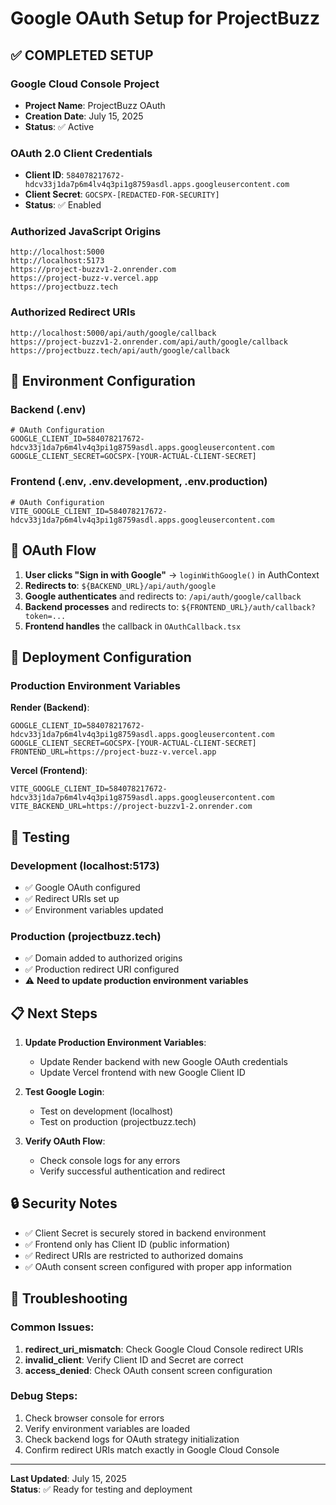 # Google OAuth Setup for ProjectBuzz

## ✅ **COMPLETED SETUP**

### **Google Cloud Console Project**

- **Project Name**: ProjectBuzz OAuth
- **Creation Date**: July 15, 2025
- **Status**: ✅ Active

### **OAuth 2.0 Client Credentials**

- **Client ID**: `584078217672-hdcv33j1da7p6m4lv4q3pi1g8759asdl.apps.googleusercontent.com`
- **Client Secret**: `GOCSPX-[REDACTED-FOR-SECURITY]`
- **Status**: ✅ Enabled

### **Authorized JavaScript Origins**

```
http://localhost:5000
http://localhost:5173
https://project-buzzv1-2.onrender.com
https://project-buzz-v.vercel.app
https://projectbuzz.tech
```

### **Authorized Redirect URIs**

```
http://localhost:5000/api/auth/google/callback
https://project-buzzv1-2.onrender.com/api/auth/google/callback
https://projectbuzz.tech/api/auth/google/callback
```

## 🔧 **Environment Configuration**

### **Backend (.env)**

```env
# OAuth Configuration
GOOGLE_CLIENT_ID=584078217672-hdcv33j1da7p6m4lv4q3pi1g8759asdl.apps.googleusercontent.com
GOOGLE_CLIENT_SECRET=GOCSPX-[YOUR-ACTUAL-CLIENT-SECRET]
```

### **Frontend (.env, .env.development, .env.production)**

```env
# OAuth Configuration
VITE_GOOGLE_CLIENT_ID=584078217672-hdcv33j1da7p6m4lv4q3pi1g8759asdl.apps.googleusercontent.com
```

## 🔄 **OAuth Flow**

1. **User clicks "Sign in with Google"** → `loginWithGoogle()` in AuthContext
2. **Redirects to**: `${BACKEND_URL}/api/auth/google`
3. **Google authenticates** and redirects to: `/api/auth/google/callback`
4. **Backend processes** and redirects to: `${FRONTEND_URL}/auth/callback?token=...`
5. **Frontend handles** the callback in `OAuthCallback.tsx`

## 🚀 **Deployment Configuration**

### **Production Environment Variables**

**Render (Backend)**:

```env
GOOGLE_CLIENT_ID=584078217672-hdcv33j1da7p6m4lv4q3pi1g8759asdl.apps.googleusercontent.com
GOOGLE_CLIENT_SECRET=GOCSPX-[YOUR-ACTUAL-CLIENT-SECRET]
FRONTEND_URL=https://project-buzz-v.vercel.app
```

**Vercel (Frontend)**:

```env
VITE_GOOGLE_CLIENT_ID=584078217672-hdcv33j1da7p6m4lv4q3pi1g8759asdl.apps.googleusercontent.com
VITE_BACKEND_URL=https://project-buzzv1-2.onrender.com
```

## 🧪 **Testing**

### **Development (localhost:5173)**

- ✅ Google OAuth configured
- ✅ Redirect URIs set up
- ✅ Environment variables updated

### **Production (projectbuzz.tech)**

- ✅ Domain added to authorized origins
- ✅ Production redirect URI configured
- ⚠️ **Need to update production environment variables**

## 📋 **Next Steps**

1. **Update Production Environment Variables**:

   - Update Render backend with new Google OAuth credentials
   - Update Vercel frontend with new Google Client ID

2. **Test Google Login**:

   - Test on development (localhost)
   - Test on production (projectbuzz.tech)

3. **Verify OAuth Flow**:
   - Check console logs for any errors
   - Verify successful authentication and redirect

## 🔒 **Security Notes**

- ✅ Client Secret is securely stored in backend environment
- ✅ Frontend only has Client ID (public information)
- ✅ Redirect URIs are restricted to authorized domains
- ✅ OAuth consent screen configured with proper app information

## 🐛 **Troubleshooting**

### **Common Issues**:

1. **redirect_uri_mismatch**: Check Google Cloud Console redirect URIs
2. **invalid_client**: Verify Client ID and Secret are correct
3. **access_denied**: Check OAuth consent screen configuration

### **Debug Steps**:

1. Check browser console for errors
2. Verify environment variables are loaded
3. Check backend logs for OAuth strategy initialization
4. Confirm redirect URIs match exactly in Google Cloud Console

---

**Last Updated**: July 15, 2025  
**Status**: ✅ Ready for testing and deployment
